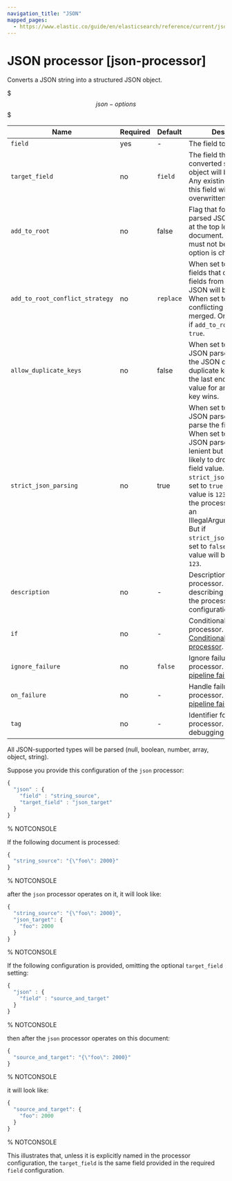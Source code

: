 ```yaml
---
navigation_title: "JSON"
mapped_pages:
  - https://www.elastic.co/guide/en/elasticsearch/reference/current/json-processor.html
---
```


# JSON processor [json-processor]


Converts a JSON string into a structured JSON object.

$$$json-options$$$

| Name | Required | Default | Description |
| --- | --- | --- | --- |
| `field` | yes | - | The field to be parsed. |
| `target_field` | no | `field` | The field that the converted structured object will be written into. Any existing content in this field will be overwritten. |
| `add_to_root` | no | false | Flag that forces the parsed JSON to be added at the top level of the document. `target_field` must not be set when this option is chosen. |
| `add_to_root_conflict_strategy` | no | `replace` | When set to `replace`, root fields that conflict with fields from the parsed JSON will be overridden. When set to `merge`, conflicting fields will be merged. Only applicable if `add_to_root` is set to `true`. |
| `allow_duplicate_keys` | no | false | When set to `true`, the JSON parser will not fail if the JSON contains duplicate keys. Instead, the last encountered value for any duplicate key wins. |
| `strict_json_parsing` | no | true | When set to `true`, the JSON parser will strictly parse the field value. When set to `false`, the JSON parser will be more lenient but also more likely to drop parts of the field value. For example if `strict_json_parsing` is set to `true` and the field value is `123 "foo"` then the processor will throw an IllegalArgumentException. But if `strict_json_parsing` is set to `false` then the field value will be parsed as `123`. |
| `description` | no | - | Description of the processor. Useful for describing the purpose of the processor or its configuration. |
| `if` | no | - | Conditionally execute the processor. See [Conditionally run a processor](docs-content://manage-data/ingest/transform-enrich/ingest-pipelines.md#conditionally-run-processor). |
| `ignore_failure` | no | `false` | Ignore failures for the processor. See [Handling pipeline failures](docs-content://manage-data/ingest/transform-enrich/ingest-pipelines.md#handling-pipeline-failures). |
| `on_failure` | no | - | Handle failures for the processor. See [Handling pipeline failures](docs-content://manage-data/ingest/transform-enrich/ingest-pipelines.md#handling-pipeline-failures). |
| `tag` | no | - | Identifier for the processor. Useful for debugging and metrics. |

All JSON-supported types will be parsed (null, boolean, number, array, object, string).

Suppose you provide this configuration of the `json` processor:

```js
{
  "json" : {
    "field" : "string_source",
    "target_field" : "json_target"
  }
}
```
% NOTCONSOLE

If the following document is processed:

```js
{
  "string_source": "{\"foo\": 2000}"
}
```
% NOTCONSOLE

after the `json` processor operates on it, it will look like:

```js
{
  "string_source": "{\"foo\": 2000}",
  "json_target": {
    "foo": 2000
  }
}
```
% NOTCONSOLE

If the following configuration is provided, omitting the optional `target_field` setting:

```js
{
  "json" : {
    "field" : "source_and_target"
  }
}
```
% NOTCONSOLE

then after the `json` processor operates on this document:

```js
{
  "source_and_target": "{\"foo\": 2000}"
}
```
% NOTCONSOLE

it will look like:

```js
{
  "source_and_target": {
    "foo": 2000
  }
}
```
% NOTCONSOLE

This illustrates that, unless it is explicitly named in the processor configuration, the `target_field` is the same field provided in the required `field` configuration.

